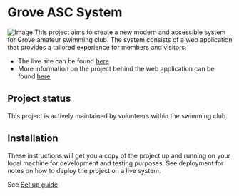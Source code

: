 # Grove ASC System
![Image](https://www.groveasc.co.uk/static/media/GroveNavyLogoLong.06b281bd.png)
This project aims to create a new modern and accessible system for Grove amateur swimming club. The system consists of a web application that provides a tailored experience for members and visitors. 

* The live site can be found [here](https://www.groveasc.co.uk)
* More information on the project behind the web application can be found [here](https://www.notion.so/Digital-growth-marketting-7428f8e62d284023864636138a6be9ba)

## Project status
This project is actively maintained by volunteers within the swimming club. 

## Installation
These instructions will get you a copy of the project up and running on your local machine for development and testing purposes. See deployment for notes on how to deploy the project on a live system.

See [Set up guide](https://aws-amplify.github.io/docs/js/react)

